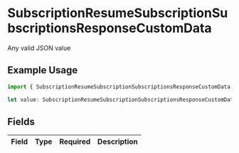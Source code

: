 # SubscriptionResumeSubscriptionSubscriptionsResponseCustomData

Any valid JSON value

## Example Usage

```typescript
import { SubscriptionResumeSubscriptionSubscriptionsResponseCustomData } from "jani-payments/models/operations";

let value: SubscriptionResumeSubscriptionSubscriptionsResponseCustomData = {};
```

## Fields

| Field       | Type        | Required    | Description |
| ----------- | ----------- | ----------- | ----------- |